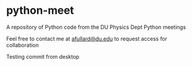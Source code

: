 # python-meet
A repository of Python code from the DU Physics Dept Python meetings

Feel free to contact me at afullard@du.edu to request access for collaboration

Testing commit from desktop